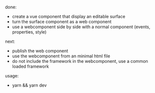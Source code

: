 done:
- create a vue component that display an editable surface
- turn the surface component as a web component
- use a webcomponent side by side with a normal component (events, properties, style)

next:
- publish the web component
- use the webcomponent from an minimal html file
- do not include the framework in the webcomponent, use a common loaded framework

usage:
- yarn && yarn dev
